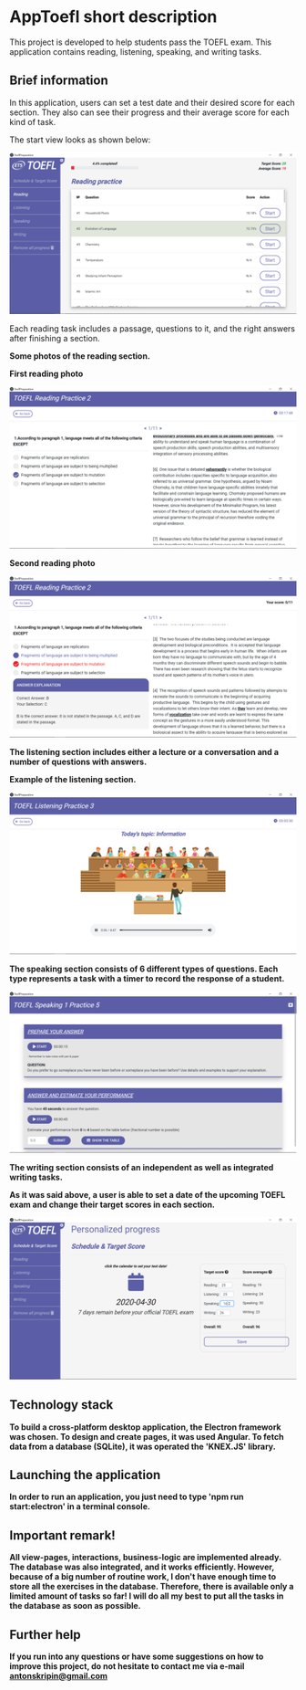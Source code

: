 # AppToefl short description

This project is developed to help students pass the TOEFL exam. This application contains reading, listening, speaking, and writing tasks.

## Brief information

In this application, users can set a test date and their desired score for each section. They also can see their progress and their average score for each kind of task.

The start view looks as shown below:

![alt text](toefl_preparation_main_screen.PNG)

Each reading task includes a passage, questions to it, and the right answers after finishing a section.

<b>Some photos of the reading section.<b>

First reading photo

![alt text](toefl_preparation_reading_text_example.PNG)

Second reading photo

![alt text](toefl_preparation_reading_results_review.PNG)

The listening section includes either a lecture or a conversation and a number of questions with answers.

<b>Example of the listening section.<b>

![alt text](toefl_listening_lecture_example.PNG)

The speaking section consists of 6 different types of questions. Each type represents a task with a timer to record the response of a student.

![alt text](toefl_speaking_example.PNG)

The writing section consists of an independent as well as integrated writing tasks.

As it was said above, a user is able to set a date of the upcoming TOEFL exam and change their target scores in each section.

![alt text](toefl_preparation_set_target_score.PNG)



## Technology stack

To build a cross-platform desktop application, the Electron framework was chosen.
To design and create pages, it was used Angular.
To fetch data from a database (SQLite), it was operated the 'KNEX.JS' library.

## Launching the application

In order to run an application, you just need to type 'npm run start:electron' in a terminal console.

## Important remark!

All view-pages, interactions, business-logic are implemented already.
The database was also integrated, and it works efficiently.
However, because of a big number of routine work, I don't have enough time to store all the exercises in the database.
Therefore, there is available only a limited amount of tasks so far!
I will do all my best to put all the tasks in the database as soon as possible.

## Further help

If you run into any questions or have some suggestions on how to improve this project, do not hesitate to contact me via e-mail antonskripin@gmail.com
